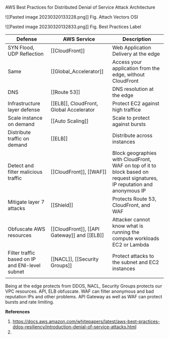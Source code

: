 AWS Best Practices for Distributed Denial of Service Attack Architecture


![[Pasted image 20230320133228.png]]
Fig. Attach Vectors OSI

![[Pasted image 20230320132833.png]]
Fig. Best Practices Label

| Defense                                         | AWS Service                                 | Description                                                                                                              |
| ----------------------------------------------- | ------------------------------------------- | ------------------------------------------------------------------------------------------------------------------------ |
| SYN Flood, UDP Reflection                       | [[CloudFront]]                              | Web Application Delivery at the edge                                                                                     |
| Same                                            | [[Global_Accelerator]]                      | Access your application from the edge, without CloudFront                                                                |
| DNS                                             | [[Route 53]]                                | DNS resolution at the edge                                                                                               |
| Infrastructure layer defense                    | [[ELB]], CloudFront, Global Accelerator     | Protect EC2 against high traffice                                                                                        |
| Scale instance on demand                        | [[Auto Scaling]]                            | Scale to protect against bursts                                                                                          |
| Distribute traffic on demand                    | [[ELB]]                                     | Distribute across instances                                                                                              |
| Detect and filter malicious traffic             | [[CloudFront]], [[WAF]]                     | Block geographies with CloudFront, WAF on top of it to block based on request signatures, IP reputation and anonymous IP |
| Mitigate layer 7 attacks                        | [[Shield]]                                  | Protects Route 53, CloudFront, and WAF                                                                                   |
| Obfuscate AWS resources                         | [[CloudFront]], [[API Gateway]] and [[ELB]] | Attacker cannot know what is running the compute workloads EC2 or Lambda                                                 |
| Filter traffic based on IP and ENI-level subnet | [[NACL]], [[Security Groups]]               | Protect attacks to the subnet and EC2 instances                                                                          |
|                                                 |                                             |                                                                                                                          |

Being at the edge protects from DDOS, NACL, Security Groups protects our VPC resources. API, ELB obfuscate. WAF can filter anonymous and bad reputation IPs and other problems. API Gateway as well as WAF can protect bursts and rate limiting.

**References**
1. https://docs.aws.amazon.com/whitepapers/latest/aws-best-practices-ddos-resiliency/introduction-denial-of-service-attacks.html
2. 